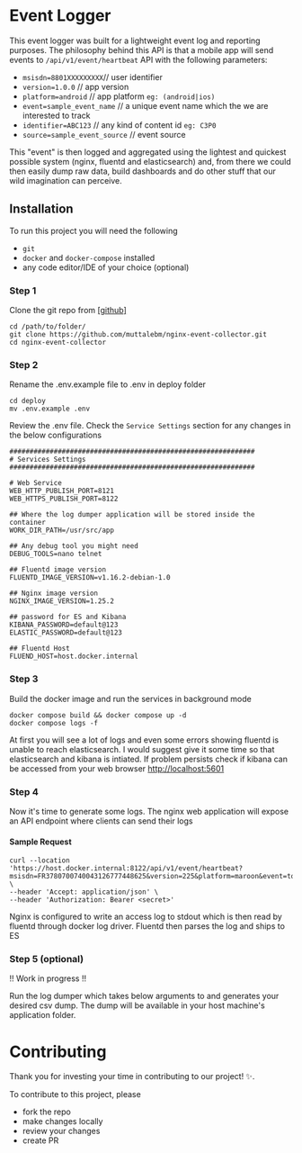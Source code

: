 
# Event Logger

This event logger was built for a lightweight event log and reporting purposes. The philosophy behind this API is that a mobile app will send events to `/api/v1/event/heartbeat` API with the following parameters:

- `msisdn=8801XXXXXXXXX`// user identifier
- `version=1.0.0`       // app version
- `platform=android`    // app platform `eg: (android|ios)`
- `event=sample_event_name` // a unique event name which the we are interested to track
- `identifier=ABC123` // any kind of content id `eg: C3P0`
- `source=sample_event_source` // event source 

This "event" is then logged and aggregated using the lightest and quickest possible system (nginx, fluentd and elasticsearch) and, from there we could then easily dump raw data, build dashboards and do other stuff that our wild imagination can perceive.

## Installation

To run this project you will need the following

- `git`
- `docker` and `docker-compose` installed
- any code editor/IDE of your choice (optional)
### Step 1
Clone the git repo from 
[[github]](https://github.com/muttalebm/nginx-event-collector.git)

```
cd /path/to/folder/
git clone https://github.com/muttalebm/nginx-event-collector.git
cd nginx-event-collector
```

### Step 2
Rename the .env.example file to .env in deploy folder
```
cd deploy
mv .env.example .env
```
Review the .env file. Check the `Service Settings` section for any changes in the below configurations

```
#############################################################
# Services Settings
#############################################################

# Web Service
WEB_HTTP_PUBLISH_PORT=8121
WEB_HTTPS_PUBLISH_PORT=8122

## Where the log dumper application will be stored inside the container
WORK_DIR_PATH=/usr/src/app

## Any debug tool you might need
DEBUG_TOOLS=nano telnet

## Fluentd image version
FLUENTD_IMAGE_VERSION=v1.16.2-debian-1.0

## Nginx image version
NGINX_IMAGE_VERSION=1.25.2

## password for ES and Kibana
KIBANA_PASSWORD=default@123
ELASTIC_PASSWORD=default@123

## Fluentd Host
FLUEND_HOST=host.docker.internal
```

### Step 3

Build the docker image and run the services in background mode
```
docker compose build && docker compose up -d
docker compose logs -f
```

At first you will see a lot of logs and even some errors showing fluentd is unable to reach elasticsearch. I would suggest give it some time so that elasticsearch and kibana is intiated. If problem persists check if kibana can be accessed from your web browser  [http://localhost:5601](http://localhost:5601) 


### Step 4
Now it's time to generate some logs. The nginx web application will expose an API endpoint where clients can send their logs

#### Sample Request

```
curl --location 'https://host.docker.internal:8122/api/v1/event/heartbeat?msisdn=FR3780700740043126777448625&version=225&platform=maroon&event=toffee_time&identifier=24462728&source=toffee' \
--header 'Accept: application/json' \
--header 'Authorization: Bearer <secret>'
```
Nginx is configured to write an access log to stdout which is then read by fluentd through docker log driver. Fluentd then parses the log and ships to ES

### Step 5 (optional)
!! Work in progress !!

Run the log dumper which takes below arguments to and generates your desired csv dump. The dump will be available in your host machine's application folder.


# Contributing

Thank you for investing your time in contributing to our project! :sparkles:.

To contribute to this project, please 
- fork the repo
- make changes locally
- review your changes
- create PR

